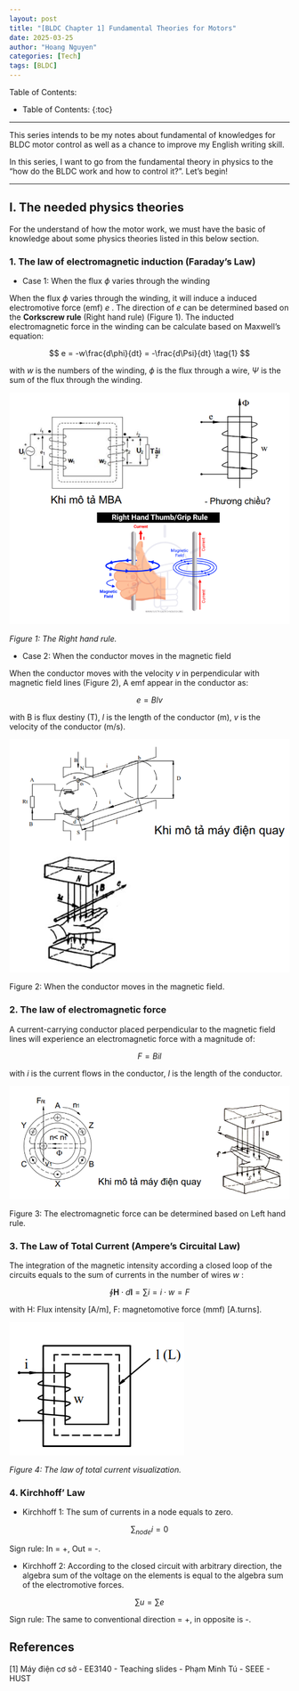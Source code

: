 ```yaml
---
layout: post
title: "[BLDC Chapter 1] Fundamental Theories for Motors"
date: 2025-03-25
author: "Hoang Nguyen"
categories: [Tech]
tags: [BLDC]
---
```



Table of Contents:
* Table of Contents:
{:toc}
---

This series intends to be my notes about fundamental of knowledges for BLDC motor control as well as a chance to improve my English writing skill.

In this series, I want to go from the fundamental theory in physics to the “how do the BLDC work and how to control it?”. Let’s begin!

---

## I. The needed physics theories

For the understand of how the motor work, we must have the basic of knowledge about some physics theories listed in this below section.

### 1. The law of electromagnetic induction (Faraday’s Law)

- Case 1: When the flux $\phi$  varies through the winding

When the flux $\phi$ varies through the winding, it will induce a induced electromotive force (emf) $e$ . The direction of $e$  can be determined based on the **Corkscrew rule** (Right hand rule) (Figure 1). The inducted electromagnetic force in the winding can be calculate based on Maxwell’s equation:

$$
e = -w\frac{d\phi}{dt} = -\frac{d\Psi}{dt} \tag{1} 
$$

with $w$  is the numbers of the winding, $\phi$  is the flux through a wire, $\Psi$  is the sum of the flux through the winding.

![image.png](/assets/Tong-quan-ly-thuyet-ve-dong-co/image.png)

*Figure 1: The Right hand rule.* 

- Case 2: When the conductor moves in the magnetic field

When the conductor moves with the velocity $v$  in perpendicular with magnetic field lines (Figure 2), A emf appear in the conductor as: 

$$
e = Blv \tag{2} 
$$

with B is flux destiny (T), $l$ is the length of the conductor (m), $v$  is the velocity of the conductor (m/s).

![image.png](/assets/Tong-quan-ly-thuyet-ve-dong-co/image%201.png)

Figure 2: When the conductor moves in the magnetic field.

### 2. The law of electromagnetic force

A current-carrying conductor placed perpendicular to the magnetic field lines will experience an electromagnetic force with a magnitude of:

$$
F = Bil \tag{3}
$$

with $i$  is the current flows in the conductor, $l$  is the length of the conductor.

![image.png](/assets/Tong-quan-ly-thuyet-ve-dong-co/image%202.png)

Figure 3: The electromagnetic force can be determined based on Left hand rule.

### 3. The Law of Total Current (Ampere’s Circuital Law)

The integration of the magnetic intensity according a closed loop of the circuits equals to the sum of currents in the number of wires $w$ :

$$
\oint \mathbf{H} \cdot d\mathbf{l} = \sum i = i \cdot w = F \tag{4}
$$

with H: Flux intensity [A/m], F: magnetomotive force (mmf) [A.turns].

![image.png](/assets/Tong-quan-ly-thuyet-ve-dong-co/image%203.png)

*Figure 4: The law of total current visualization.*

### 4. Kirchhoff’ Law

- Kirchhoff 1: The sum of currents in a node equals to zero.

$$
\sum_{node} i = 0 \tag{5}
$$

Sign rule: In = +, Out = -.

- Kirchhoff 2:  According to the closed circuit with arbitrary direction, the algebra sum of the voltage on the elements is equal to the algebra sum of the electromotive forces.

$$
\sum u = \sum e \tag{6}
$$

Sign rule: The same to conventional direction = +, in opposite is -.

## References

[1] Máy điện cơ sở  - EE3140 - Teaching slides - Phạm Minh Tú - SEEE - HUST